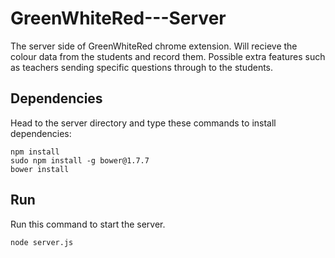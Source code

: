 # GreenWhiteRed---Server
The server side of GreenWhiteRed chrome extension. 
Will recieve the colour data from the students and record them. Possible extra features such as teachers sending specific questions through to the students.

## Dependencies
Head to the server directory and type these commands to install dependencies:

    npm install
    sudo npm install -g bower@1.7.7
    bower install

## Run
Run this command to start the server.

    node server.js
